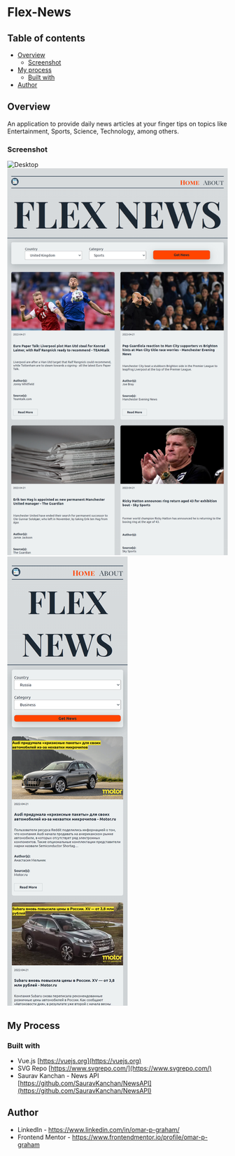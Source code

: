 # Flex-News

## Table of contents

- [Overview](#overview)
  - [Screenshot](#screenshot)
- [My process](#my-process)
  - [Built with](#built-with)
- [Author](#author)

## Overview

An application to provide daily news articles at your finger tips on topics like Entertainment, Sports, Science, Technology, among others.

### Screenshot

![Desktop](./src/assets/screenshots/Desktop.png)
![Tablet](./src/assets/screenshots/Tablet.png)
![Dowload/Print Note](./src/assets/screenshots/Phone.png)

## My Process

### Built with

- Vue.js [https://vuejs.org](https://vuejs.org)
- SVG Repo [https://www.svgrepo.com/](https://www.svgrepo.com/)
- Saurav Kanchan - News API [https://github.com/SauravKanchan/NewsAPI](https://github.com/SauravKanchan/NewsAPI)

## Author

- LinkedIn - https://www.linkedin.com/in/omar-p-graham/
- Frontend Mentor - https://www.frontendmentor.io/profile/omar-p-graham
